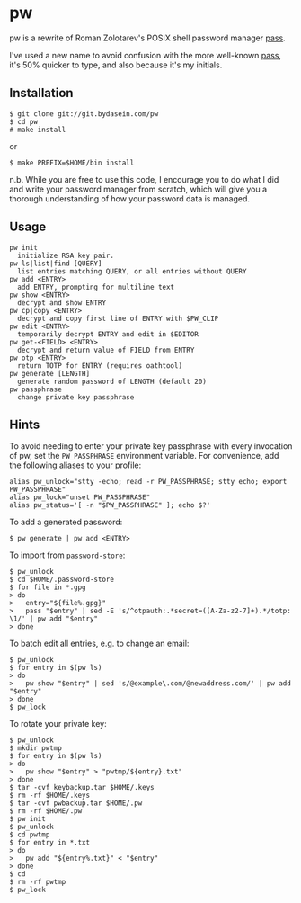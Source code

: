 pw
==

pw is a rewrite of Roman Zolotarev's POSIX shell password manager [pass][1].

I've used a new name to avoid confusion with the more well-known
[pass][2], it's 50% quicker to type, and also because it's my initials.

Installation
------------

	$ git clone git://git.bydasein.com/pw
	$ cd pw
	# make install

or

	$ make PREFIX=$HOME/bin install

n.b. While you are free to use this code, I encourage you to do what I did and
write your password manager from scratch, which will give you a thorough
understanding of how your password data is managed.

Usage
-----

	pw init
	  initialize RSA key pair.
	pw ls|list|find [QUERY]
	  list entries matching QUERY, or all entries without QUERY
	pw add <ENTRY>
	  add ENTRY, prompting for multiline text
	pw show <ENTRY>
	  decrypt and show ENTRY
	pw cp|copy <ENTRY>
	  decrypt and copy first line of ENTRY with $PW_CLIP
	pw edit <ENTRY>
	  temporarily decrypt ENTRY and edit in $EDITOR
	pw get-<FIELD> <ENTRY>
	  decrypt and return value of FIELD from ENTRY
	pw otp <ENTRY>
	  return TOTP for ENTRY (requires oathtool)
	pw generate [LENGTH]
	  generate random password of LENGTH (default 20)
	pw passphrase
	  change private key passphrase

Hints
-----

To avoid needing to enter your private key passphrase with every invocation of
pw, set the `PW_PASSPHRASE` environment variable. For convenience, add the
following aliases to your profile:

	alias pw_unlock="stty -echo; read -r PW_PASSPHRASE; stty echo; export PW_PASSPHRASE"
	alias pw_lock="unset PW_PASSPHRASE"
	alias pw_status='[ -n "$PW_PASSPHRASE" ]; echo $?'

To add a generated password:

	$ pw generate | pw add <ENTRY>

To import from `password-store`:

	$ pw_unlock
	$ cd $HOME/.password-store
	$ for file in *.gpg
	> do
	>	entry="${file%.gpg}"
	>	pass "$entry" | sed -E 's/^otpauth:.*secret=([A-Za-z2-7]+).*/totp: \1/' | pw add "$entry"
	> done

To batch edit all entries, e.g. to change an email:

	$ pw_unlock
	$ for entry in $(pw ls)
	> do
	>	pw show "$entry" | sed 's/@example\.com/@newaddress.com/' | pw add "$entry"
	> done
	$ pw_lock

To rotate your private key:

	$ pw_unlock
	$ mkdir pwtmp
	$ for entry in $(pw ls)
	> do
	>	pw show "$entry" > "pwtmp/${entry}.txt"
	> done
	$ tar -cvf keybackup.tar $HOME/.keys
	$ rm -rf $HOME/.keys
	$ tar -cvf pwbackup.tar $HOME/.pw
	$ rm -rf $HOME/.pw
	$ pw init
	$ pw_unlock
	$ cd pwtmp
	$ for entry in *.txt
	> do
	>	pw add "${entry%.txt}" < "$entry"
	> done
	$ cd
	$ rm -rf pwtmp
	$ pw_lock

[1]: https://www.romanzolotarev.com/pass.html
[2]: https://www.passwordstore.org
